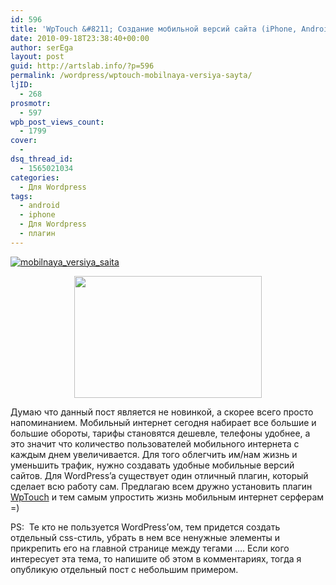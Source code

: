 ```yaml
---
id: 596
title: 'WpTouch &#8211; Создание мобильной версий сайта (iPhone, Android)'
date: 2010-09-18T23:38:40+00:00
author: serEga
layout: post
guid: http://artslab.info/?p=596
permalink: /wordpress/wptouch-mobilnaya-versiya-sayta/
ljID:
  - 268
prosmotr:
  - 597
wpb_post_views_count:
  - 1799
cover:
  -
dsq_thread_id:
  - 1565021034
categories:
  - Для Wordpress
tags:
  - android
  - iphone
  - Для Wordpress
  - плагин
---
```

[<img src="http://googledrive.com/host/0B9lHVSSSdxdxd0hjdUdmRzY3Tjg/mobilnaya_versiya_saita-300x195.jpg" alt="mobilnaya_versiya_saita" class="aligncenter size-medium wp-image-6809" srcset="http://googledrive.com/host/0B9lHVSSSdxdxd0hjdUdmRzY3Tjg/mobilnaya_versiya_saita-300x195.jpg 300w, http://googledrive.com/host/0B9lHVSSSdxdxd0hjdUdmRzY3Tjg/mobilnaya_versiya_saita.jpg 822w" sizes="(max-width: 300px) 100vw, 300px" />](http://googledrive.com/host/0B9lHVSSSdxdxd0hjdUdmRzY3Tjg/mobilnaya_versiya_saita.jpg)

<p style="text-align: center;">
  <a href="http://artslab.info/wp-content/uploads/theme-style.jpg"><img class="size-medium wp-image-597 aligncenter" title="wptouch" src="http://artslab.info/wp-content/uploads/theme-style-300x195.jpg" alt="" width="300" height="195" srcset="http://googledrive.com/host/0B9lHVSSSdxdxd0hjdUdmRzY3Tjg/theme-style-300x195.jpg 300w, http://googledrive.com/host/0B9lHVSSSdxdxd0hjdUdmRzY3Tjg/theme-style.jpg 822w" sizes="(max-width: 300px) 100vw, 300px" /></a>
</p>

Думаю что данный пост является не новинкой, а скорее всего просто напоминанием. Мобильный интернет сегодня набирает все большие и большие обороты, тарифы становятся дешевле, телефоны удобнее, а это значит что количество пользователей мобильного интернета с каждым днем увеличивается. Для того облегчить им/нам жизнь и уменьшить трафик, нужно создавать удобные мобильные версий сайтов. Для WordPress&#8217;a существует один отличный плагин, который сделает всю работу сам. Предлагаю всем дружно установить плагин <a href="http://wordpress.org/extend/plugins/wptouch/" target="_blank">WpTouch</a> и тем самым упростить жизнь мобильным интернет серферам =)

PS:  Те кто не пользуется WordPress&#8217;ом, тем придется создать отдельный css-стиль, убрать в нем все ненужные элементы и прикрепить его на главной странице между тегами <head>&#8230;</head>. Если кого интересует эта тема, то напишите об этом в комментариях, тогда я опубликую отдельный пост с небольшим примером.